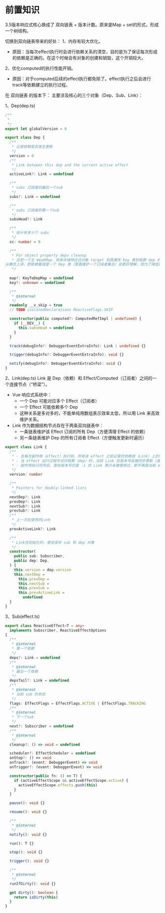 # 前置知识
3.5版本响应式核心换成了 双向链表 + 版本计数。原来是Map + set的形式，形成一个树结构。

切换到双向链表带来的好处：
1、内存有较大优化。
  * 原因：当每次effect执行时会进行依赖关系的清空，目的是为了保证每次形成的依赖是正确的。在这个时候会有对象的创建和销毁，这个开销较大。

2、优化computed的执行性能开销。
  * 原因：对于computed后续的effect执行都免除了。effect执行之后会进行track等依赖建立的执行过程。

在 双向链表 的版本下：
主要涉及核心的三个对象（Dep、Sub、Link）：

1、Dep(dep.ts)
```ts
/**
 * 
 */
export let globalVersion = 0

export class Dep {
  /**
   * 记录依赖是否发生更新
   */
  version = 0
  /**
   * Link between this dep and the current active effect
   */
  activeLink?: Link = undefined

  /**
   * subs 订阅者的最后一个sub
   */
  subs?: Link = undefined

  /**
   * subs 订阅者的第一个sub
   */
  subsHead?: Link

  /**
   * 统计有多少个 subs
   */
  sc: number = 0

  /**
   * For object property deps cleanup
   * 这是一个主 WeakMap，用来存储响应式对象 target 到其属性 key 再到依赖 dep 的映射关系。
从概念上讲，把依赖看成是一个 Dep 类（里面维护一个订阅者集合）会更好理解，但为了降低内存开销，我们用原始的 Map 和 Set 来存储它们。
   */
  
  map?: KeyToDepMap = undefined
  key?: unknown = undefined

  /**
   * @internal
   */
  readonly __v_skip = true
  // TODO isolatedDeclarations ReactiveFlags.SKIP

  constructor(public computed?: ComputedRefImpl | undefined) {
    if (__DEV__) {
      this.subsHead = undefined
    }
  }

  track(debugInfo?: DebuggerEventExtraInfo): Link | undefined {}

  trigger(debugInfo?: DebuggerEventExtraInfo): void {}

  notify(debugInfo?: DebuggerEventExtraInfo): void {}
}
```
2、Link(dep.ts)
Link 是 Dep（依赖）和 Effect/Computed（订阅者）之间的一个连接节点（“桥梁”）。
* Vue 响应式系统中：
  * 一个 Dep 可能对应多个 Effect（订阅者）
  * 一个 Effect 可能依赖多个 Dep
  * 这种关系是多对多的，不能单纯用数组表示效率太低，所以用 Link 来高效维护关系。
* Link 作为数据结构节点存在于两条双向链表中：
  * 一条链表维护该 Effect 订阅的所有 Dep（方便清理 Effect 的依赖）
  * 另一条链表维护 Dep 的所有订阅者 Effect（方便触发更新时遍历）

```ts
export class Link {
  /**
   * - 在每次副作用（effect）执行前，所有该 effect 之前记录的依赖链（Link）上的版本号都被重置为 -1
   * - 当 effect 运行过程中访问依赖（dep）时，当前 Link 的版本号会被同步更新（通常是更新成当前的 dep 版本号或全局版本号）。
   * - 副作用执行完毕后，那些版本号仍是 -1 的 Link 表示未被使用过，即不再是当前 effect 的依赖这些 Link 会被清理掉（从 dep 和 effect 的依赖链表中移除），避免内存泄漏，也保证依赖关系准确。
   */
  version: number

  /**
   * Pointers for doubly-linked lists
   */
  nextDep?: Link
  prevDep?: Link
  nextSub?: Link
  prevSub?: Link
  /**
   * 上一次在使用的Link
   */
  prevActiveLink?: Link

  /**
   * Link在初始化时，便会保存 sub 和 dep 对象
   */
  constructor(
    public sub: Subscriber, 
    public dep: Dep,
  ) {
    this.version = dep.version
    this.nextDep =
      this.prevDep =
      this.nextSub =
      this.prevSub =
      this.prevActiveLink =
        undefined
  }
}
```
3、Sub(effect.ts)
```ts
export class ReactiveEffect<T = any>
  implements Subscriber, ReactiveEffectOptions
{
  /**
   * @internal
   * 第一个依赖
   */
  deps?: Link = undefined
  /**
   * @internal
   * 最后一个依赖
   */
  depsTail?: Link = undefined
  /**
   * @internal
   * 当前 sub 的状态
   */
  flags: EffectFlags = EffectFlags.ACTIVE | EffectFlags.TRACKING
  /**
   * @internal
   * 下一个sub
   */
  next?: Subscriber = undefined
  /**
   * @internal
   */
  cleanup?: () => void = undefined

  scheduler?: EffectScheduler = undefined
  onStop?: () => void
  onTrack?: (event: DebuggerEvent) => void
  onTrigger?: (event: DebuggerEvent) => void

  constructor(public fn: () => T) {
    if (activeEffectScope && activeEffectScope.active) {
      activeEffectScope.effects.push(this)
    }
  }

  pause(): void {}

  resume(): void {}

  /**
   * @internal
   */
  notify(): void {}

  run(): T {}

  stop(): void {}

  trigger(): void {}

  /**
   * @internal
   */
  runIfDirty(): void {}

  get dirty(): boolean {
    return isDirty(this)
  }
}
```



